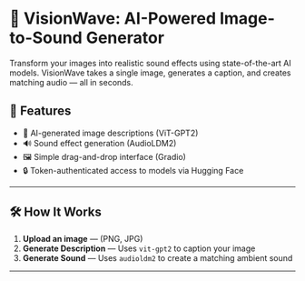 # 🎨 VisionWave: AI-Powered Image-to-Sound Generator

Transform your images into realistic sound effects using state-of-the-art AI models. VisionWave takes a single image, generates a caption, and creates matching audio — all in seconds.

## 🚀 Features

- 🧠 AI-generated image descriptions (ViT-GPT2)
- 🔊 Sound effect generation (AudioLDM2)
- 🖼️ Simple drag-and-drop interface (Gradio)
- 🔒 Token-authenticated access to models via Hugging Face

---

## 🛠️ How It Works

1. **Upload an image** — (PNG, JPG)
2. **Generate Description** — Uses `vit-gpt2` to caption your image
3. **Generate Sound** — Uses `audioldm2` to create a matching ambient sound

---

<!-- To use this application, you’ll need a Hugging Face access token with access to gated models.

🎯 Required Model
cvssp/audioldm2 (requires authentication)

✅ How to Get Your Token
Visit: https://huggingface.co/settings/tokens

Click "New token"

Name it (e.g., visionwave)

Set the Role to read

Copy the token -->